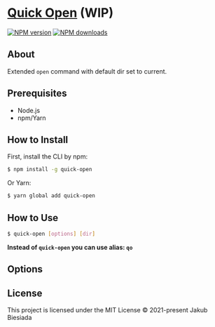 # [Quick Open](https://github.com/awesome-cli/quick-open) (WIP)

[![NPM version](https://img.shields.io/npm/v/quick-open?style=flat-square)](https://www.npmjs.com/package/quick-open)
[![NPM downloads](https://img.shields.io/npm/dm/quick-open?style=flat-square)](https://www.npmjs.com/package/quick-open)

## About

Extended `open` command with default dir set to current.

## Prerequisites

- Node.js
- npm/Yarn

## How to Install

First, install the CLI by npm:

```sh
$ npm install -g quick-open
```

Or Yarn:

```sh
$ yarn global add quick-open
```

## How to Use

<!-- TODO update params -> [] or <> -->
```sh
$ quick-open [options] [dir]
```

**Instead of `quick-open` you can use alias: `qo`**

## Options

<!-- TODO -->

## License

This project is licensed under the MIT License © 2021-present Jakub Biesiada

